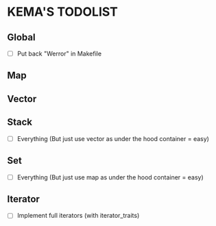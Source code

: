 # KEMA'S TODOLIST

## Global

- [ ] Put back "Werror" in Makefile

## Map

## Vector

## Stack

- [ ] Everything (But just use vector as under the hood container = easy)

## Set

- [ ] Everything (But just use map as under the hood container = easy)

## Iterator

- [ ] Implement full iterators (with iterator_traits)
